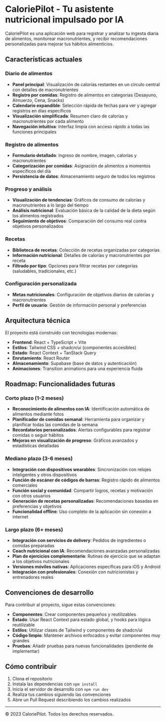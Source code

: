 
# CaloriePilot - Tu asistente nutricional impulsado por IA

CaloriePilot es una aplicación web para registrar y analizar tu ingesta diaria de alimentos, monitorear macronutrientes, y recibir recomendaciones personalizadas para mejorar tus hábitos alimenticios.

## Características actuales

### Diario de alimentos
- **Panel principal**: Visualización de calorías restantes en un círculo central con detalles de macronutrientes
- **Registro por comidas**: Registro de alimentos en categorías (Desayuno, Almuerzo, Cena, Snacks)
- **Calendario expandible**: Selección rápida de fechas para ver y agregar registros en días específicos
- **Visualización simplificada**: Resumen claro de calorías y macronutrientes por cada alimento
- **Navegación intuitiva**: Interfaz limpia con acceso rápido a todas las funciones principales

### Registro de alimentos
- **Formulario detallado**: Ingreso de nombre, imagen, calorías y macronutrientes
- **Categorización por comidas**: Asignación de alimentos a momentos específicos del día
- **Persistencia de datos**: Almacenamiento seguro de todos los registros

### Progreso y análisis
- **Visualización de tendencias**: Gráficos de consumo de calorías y macronutrientes a lo largo del tiempo
- **Análisis nutricional**: Evaluación básica de la calidad de la dieta según los alimentos registrados
- **Seguimiento de objetivos**: Comparación del consumo real contra objetivos personalizados

### Recetas
- **Biblioteca de recetas**: Colección de recetas organizadas por categorías
- **Información nutricional**: Detalles de calorías y macronutrientes por receta
- **Filtrado por tipo**: Opciones para filtrar recetas por categorías (saludables, tradicionales, etc.)

### Configuración personalizada
- **Metas nutricionales**: Configuración de objetivos diarios de calorías y macronutrientes
- **Perfil de usuario**: Gestión de información personal y preferencias

## Arquitectura técnica

El proyecto está construido con tecnologías modernas:

- **Frontend**: React + TypeScript + Vite
- **Estilos**: Tailwind CSS + shadcn/ui (componentes accesibles)
- **Estado**: React Context + TanStack Query
- **Enrutamiento**: React Router
- **Almacenamiento**: Supabase (base de datos y autenticación)
- **Animaciones**: Transition animations para una experiencia fluida

## Roadmap: Funcionalidades futuras

### Corto plazo (1-2 meses)
- **Reconocimiento de alimentos con IA**: Identificación automática de alimentos mediante fotos
- **Planificador de comidas semanal**: Herramienta para organizar y planificar todas las comidas de la semana
- **Recordatorios personalizados**: Alertas configurables para registrar comidas o seguir hábitos
- **Mejoras en visualización de progreso**: Gráficos avanzados y estadísticas detalladas

### Mediano plazo (3-6 meses)
- **Integración con dispositivos wearables**: Sincronización con relojes inteligentes y otros dispositivos
- **Función de escáner de códigos de barras**: Registro rápido de alimentos comerciales
- **Función social y comunidad**: Compartir logros, recetas y motivación con otros usuarios
- **Generación de recetas personalizadas**: Recomendaciones basadas en preferencias y objetivos
- **Funcionalidad offline**: Uso completo de la aplicación sin conexión a internet

### Largo plazo (6+ meses)
- **Integración con servicios de delivery**: Pedidos de ingredientes o comidas preparadas
- **Coach nutricional con IA**: Recomendaciones avanzadas personalizadas
- **Plan de ejercicios complementario**: Rutinas de ejercicio que se adaptan a los objetivos nutricionales
- **Versiones móviles nativas**: Aplicaciones específicas para iOS y Android
- **Integración con profesionales**: Conexión con nutricionistas y entrenadores reales

## Convenciones de desarrollo

Para contribuir al proyecto, sigue estas convenciones:

- **Componentes**: Crear componentes pequeños y reutilizables
- **Estado**: Usar React Context para estado global, y hooks para lógica reutilizable
- **Estilos**: Utilizar clases de Tailwind y componentes de shadcn/ui
- **Código limpio**: Mantener archivos enfocados y evitar componentes muy grandes
- **Pruebas**: Añadir pruebas para nuevas funcionalidades (pendiente de implementar)

## Cómo contribuir

1. Clona el repositorio
2. Instala las dependencias con `npm install`
3. Inicia el servidor de desarrollo con `npm run dev`
4. Realiza tus cambios siguiendo las convenciones
5. Abre un Pull Request describiendo los cambios realizados

---

© 2023 CaloriePilot. Todos los derechos reservados.
